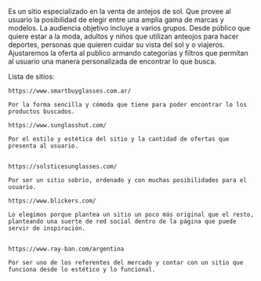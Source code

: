 Es un sitio especializado en la venta de antejos de sol. Que provee al usuario la posibilidad de elegir entre una amplia gama de marcas y modelos.
La audiencia objetivo incluye a varios grupos. Desde público que quiere estar a la moda, adultos y niños que utilizan anteojos para hacer deportes, personas que quieren cuidar su vista del sol y o viajeros.
Ajustaremos la oferta al publico armando categorías y filtros que permitan al usuario una manera personalizada de encontrar lo que busca.

Lista de sitios:

    https://www.smartbuyglasses.com.ar/

    Por la forma sencilla y cómoda que tiene para poder encontrar lo los productos buscados.

    https://www.sunglasshut.com/

    Por el estilo y estética del sitio y la cantidad de ofertas que presenta al usuario.


    https://solsticesunglasses.com/

    Por ser un sitio sobrio, ordenado y con muchas posibilidades para el usuario.

    https://www.blickers.com/

    Lo elegimos porque plantea un sitio un poco más original que el resto, planteando una suerte de red social dentro de la página que puede servir de inspiración.


    https://www.ray-ban.com/argentina

    Por ser uno de los referentes del mercado y contar con un sitio que funciona desde lo estético y lo funcional.
